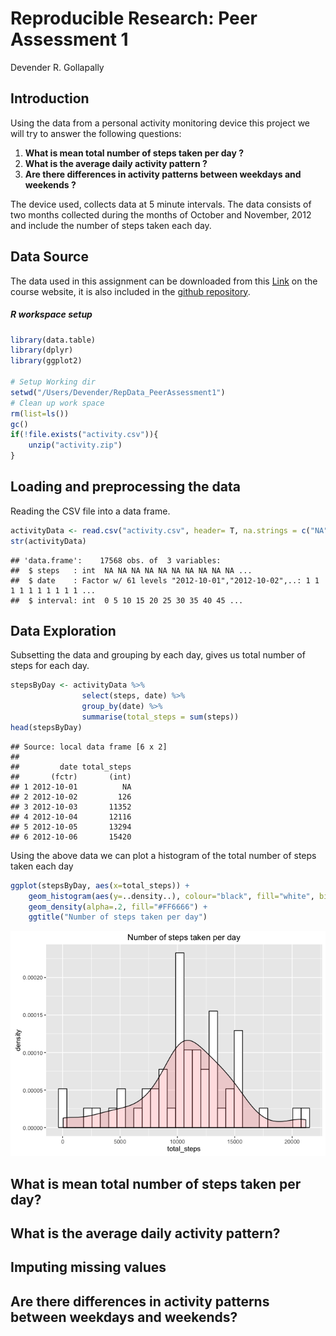 # Reproducible Research: Peer Assessment 1
Devender R. Gollapally  

## Introduction

Using the data from a personal activity monitoring device this project we will try to answer the following questions:

1. **What is mean total number of steps taken per day ?**
2. **What is the average daily activity pattern ?**
3. **Are there differences in activity patterns between weekdays and weekends ?**

The device used, collects data at 5 minute intervals. The data consists of two months collected during the months of October and November, 2012 and include the number of steps taken each day.

## Data Source

The data used in this assignment can be downloaded from this [Link](https://d396qusza40orc.cloudfront.net/repdata%2Fdata%2Factivity.zip) on the course website, it is also included in the [github repository](https://github.com/devender/RepData_PeerAssessment1).

##### R workspace setup

```r
library(data.table)
library(dplyr)
library(ggplot2)

# Setup Working dir
setwd("/Users/Devender/RepData_PeerAssessment1")
# Clean up work space
rm(list=ls())
gc()
if(!file.exists("activity.csv")){
    unzip("activity.zip")
}
```

## Loading and preprocessing the data
Reading the CSV file into a data frame.

```r
activityData <- read.csv("activity.csv", header= T, na.strings = c("NA"))
str(activityData)
```

```
## 'data.frame':	17568 obs. of  3 variables:
##  $ steps   : int  NA NA NA NA NA NA NA NA NA NA ...
##  $ date    : Factor w/ 61 levels "2012-10-01","2012-10-02",..: 1 1 1 1 1 1 1 1 1 1 ...
##  $ interval: int  0 5 10 15 20 25 30 35 40 45 ...
```

## Data Exploration

Subsetting the data and grouping by each day, gives us total number of steps for each day.

```r
stepsByDay <- activityData %>% 
                select(steps, date) %>% 
                group_by(date) %>% 
                summarise(total_steps = sum(steps))
head(stepsByDay)
```

```
## Source: local data frame [6 x 2]
## 
##         date total_steps
##       (fctr)       (int)
## 1 2012-10-01          NA
## 2 2012-10-02         126
## 3 2012-10-03       11352
## 4 2012-10-04       12116
## 5 2012-10-05       13294
## 6 2012-10-06       15420
```
Using the above data we can plot a histogram of the total number of steps taken each day


```r
ggplot(stepsByDay, aes(x=total_steps)) + 
    geom_histogram(aes(y=..density..), colour="black", fill="white", bins=30)+
    geom_density(alpha=.2, fill="#FF6666") +
    ggtitle("Number of steps taken per day")
```

![](PA1_template_files/figure-html/unnamed-chunk-4-1.png)
####


## What is mean total number of steps taken per day?


## What is the average daily activity pattern?



## Imputing missing values



## Are there differences in activity patterns between weekdays and weekends?
